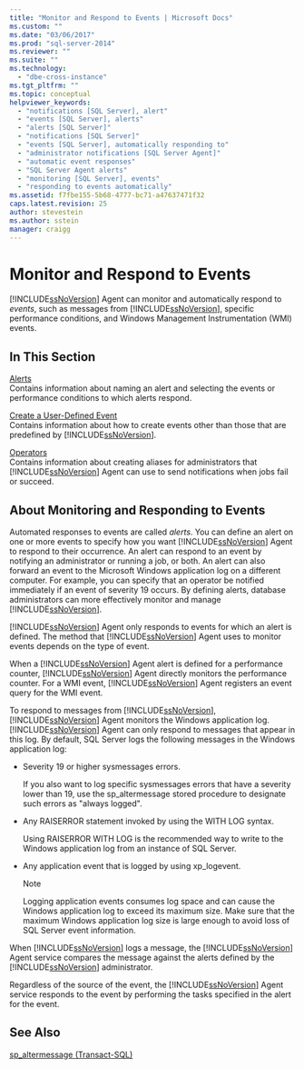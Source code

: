 ```yaml
---
title: "Monitor and Respond to Events | Microsoft Docs"
ms.custom: ""
ms.date: "03/06/2017"
ms.prod: "sql-server-2014"
ms.reviewer: ""
ms.suite: ""
ms.technology: 
  - "dbe-cross-instance"
ms.tgt_pltfrm: ""
ms.topic: conceptual
helpviewer_keywords: 
  - "notifications [SQL Server], alert"
  - "events [SQL Server], alerts"
  - "alerts [SQL Server]"
  - "notifications [SQL Server]"
  - "events [SQL Server], automatically responding to"
  - "administrator notifications [SQL Server Agent]"
  - "automatic event responses"
  - "SQL Server Agent alerts"
  - "monitoring [SQL Server], events"
  - "responding to events automatically"
ms.assetid: f7fbe155-5b68-4777-bc71-a47637471f32
caps.latest.revision: 25
author: stevestein
ms.author: sstein
manager: craigg
---
```

# Monitor and Respond to Events
  [!INCLUDE[ssNoVersion](../../includes/ssnoversion-md.md)] Agent can monitor and automatically respond to *events*, such as messages from [!INCLUDE[ssNoVersion](../../includes/ssnoversion-md.md)], specific performance conditions, and Windows Management Instrumentation (WMI) events.  
  
## In This Section  
 [Alerts](alerts.md)  
 Contains information about naming an alert and selecting the events or performance conditions to which alerts respond.  
  
 [Create a User-Defined Event](create-a-user-defined-event.md)  
 Contains information about how to create events other than those that are predefined by [!INCLUDE[ssNoVersion](../../includes/ssnoversion-md.md)].  
  
 [Operators](operators.md)  
 Contains information about creating aliases for administrators that [!INCLUDE[ssNoVersion](../../includes/ssnoversion-md.md)] Agent can use to send notifications when jobs fail or succeed.  
  
## About Monitoring and Responding to Events  
 Automated responses to events are called *alerts*. You can define an alert on one or more events to specify how you want [!INCLUDE[ssNoVersion](../../includes/ssnoversion-md.md)] Agent to respond to their occurrence. An alert can respond to an event by notifying an administrator or running a job, or both. An alert can also forward an event to the Microsoft Windows application log on a different computer. For example, you can specify that an operator be notified immediately if an event of severity 19 occurs. By defining alerts, database administrators can more effectively monitor and manage [!INCLUDE[ssNoVersion](../../includes/ssnoversion-md.md)].  
  
 [!INCLUDE[ssNoVersion](../../includes/ssnoversion-md.md)] Agent only responds to events for which an alert is defined. The method that [!INCLUDE[ssNoVersion](../../includes/ssnoversion-md.md)] Agent uses to monitor events depends on the type of event.  
  
 When a [!INCLUDE[ssNoVersion](../../includes/ssnoversion-md.md)] Agent alert is defined for a performance counter, [!INCLUDE[ssNoVersion](../../includes/ssnoversion-md.md)] Agent directly monitors the performance counter. For a WMI event, [!INCLUDE[ssNoVersion](../../includes/ssnoversion-md.md)] Agent registers an event query for the WMI event.  
  
 To respond to messages from [!INCLUDE[ssNoVersion](../../includes/ssnoversion-md.md)], [!INCLUDE[ssNoVersion](../../includes/ssnoversion-md.md)] Agent monitors the Windows application log. [!INCLUDE[ssNoVersion](../../includes/ssnoversion-md.md)] Agent can only respond to messages that appear in this log. By default, SQL Server logs the following messages in the Windows application log:  
  
-   Severity 19 or higher sysmessages errors.  
  
     If you also want to log specific sysmessages errors that have a severity lower than 19, use the sp_altermessage stored procedure to designate such errors as "always logged".  
  
-   Any RAISERROR statement invoked by using the WITH LOG syntax.  
  
     Using RAISERROR WITH LOG is the recommended way to write to the Windows application log from an instance of SQL Server.  
  
-   Any application event that is logged by using xp_logevent.  
  
    > [!NOTE]  
    >  Logging application events consumes log space and can cause the Windows application log to exceed its maximum size. Make sure that the maximum Windows application log size is large enough to avoid loss of SQL Server event information.  
  
 When [!INCLUDE[ssNoVersion](../../includes/ssnoversion-md.md)] logs a message, the [!INCLUDE[ssNoVersion](../../includes/ssnoversion-md.md)] Agent service compares the message against the alerts defined by the [!INCLUDE[ssNoVersion](../../includes/ssnoversion-md.md)] administrator.  
  
 Regardless of the source of the event, the [!INCLUDE[ssNoVersion](../../includes/ssnoversion-md.md)] Agent service responds to the event by performing the tasks specified in the alert for the event.  
  
## See Also  
 [sp_altermessage &#40;Transact-SQL&#41;](/sql/relational-databases/system-stored-procedures/sp-altermessage-transact-sql)  
  
  

